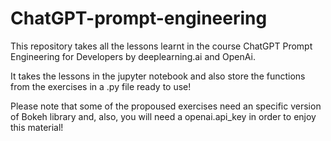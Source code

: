 # ChatGPT-prompt-engineering

This repository takes all the lessons learnt in the course ChatGPT Prompt Engineering for Developers by deeplearning.ai and OpenAi.

It takes the lessons in the jupyter notebook and also store the functions from the exercises in a .py file ready to use!

Please note that some of the propoused exercises need an specific version of Bokeh library and, also, you will need a openai.api_key in order to enjoy this material!
